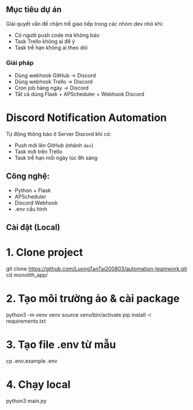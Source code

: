 ##  Mục tiêu dự án

Giải quyết vấn đề chậm trễ giao tiếp trong các nhóm dev nhỏ khi:
- Có người push code mà không báo
- Task Trello không ai để ý
- Task trễ hạn không ai theo dõi

### Giải pháp

- Dùng webhook GitHub → Discord
- Dùng webhook Trello → Discord
- Cron job hàng ngày → Discord
- Tất cả dùng Flask + APScheduler + Webhook Discord

# Discord Notification Automation

Tự động thông báo ở Server Discord khi có:
- Push mới lên GitHub (nhánh `dev`)
- Task mới trên Trello
- Task trễ hạn mỗi ngày lúc 8h sáng

##  Công nghệ:
- Python + Flask
- APScheduler
- Discord Webhook
- .env cấu hình

##  Cài đặt (Local)

# 1. Clone project
git clone https://github.com/LuongTanTai200803/automation-teamwork.git
cd monolith_app/

# 2. Tạo môi trường ảo & cài package
python3 -m venv venv
source venv/bin/activate
pip install -r requirements.txt

# 3. Tạo file .env từ mẫu
cp .env.example .env

# 4. Chạy local
python3 main.py